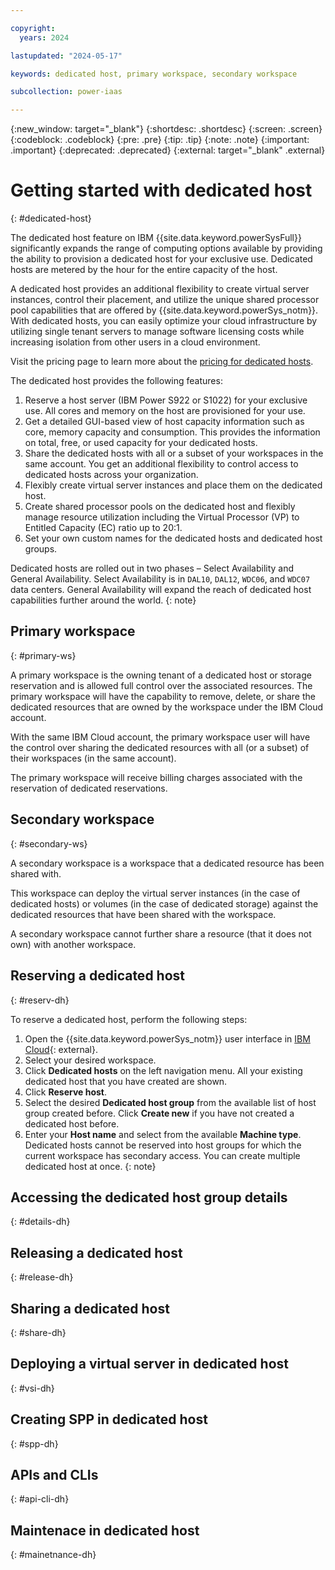 ```yaml
---

copyright:
  years: 2024

lastupdated: "2024-05-17"

keywords: dedicated host, primary workspace, secondary workspace

subcollection: power-iaas

---
```


{:new_window: target="_blank"}
{:shortdesc: .shortdesc}
{:screen: .screen}
{:codeblock: .codeblock}
{:pre: .pre}
{:tip: .tip}
{:note: .note}
{:important: .important}
{:deprecated: .deprecated}
{:external: target="_blank" .external}

# Getting started with dedicated host
{: #dedicated-host}

The dedicated host feature on IBM {{site.data.keyword.powerSysFull}} significantly expands the range of computing options available by providing the ability to provision a dedicated host for your exclusive use. Dedicated hosts are metered by the hour for the entire capacity of the host. 

A dedicated host provides an additional flexibility to create virtual server instances, control their placement, and utilize the unique shared processor pool capabilities that are offered by {{site.data.keyword.powerSys_notm}}. With dedicated hosts, you can easily optimize your cloud infrastructure by utilizing single tenant servers to manage software licensing costs while increasing isolation from other users in a cloud environment.   

<!-- Dedicated hosts are ideal for your environment if you need a high level of customization and control over your cloud infrastructure, while also benefiting from the scalability and cost-effectiveness of cloud computing. -->

Visit the pricing page to learn more about the [pricing for dedicated hosts](/docs/power-iaas?topic=power-iaas-pricing-virtual-server#pricing-for-dedicated-hosts).

The dedicated host provides the following features:
1.	Reserve a host server (IBM Power S922 or S1022) for your exclusive use. All cores and memory on the host are provisioned for your use.
2.	Get a detailed GUI-based view of host capacity information such as core, memory capacity and consumption. This provides the information on total, free, or used capacity for your dedicated hosts.
3. Share the dedicated hosts with all or a subset of your workspaces in the same account. You get an additional flexibility to control access to dedicated hosts across your organization.
4.	Flexibly create virtual server instances and place them on the dedicated host.  
5.	Create shared processor pools on the dedicated host and flexibly manage resource utilization including the Virtual Processor (VP) to Entitled Capacity (EC) ratio up to 20:1.
6.	Set your own custom names for the dedicated hosts and dedicated host groups.
    
Dedicated hosts are rolled out in two phases – Select Availability and General Availability. Select Availability is in `DAL10`, `DAL12`, `WDC06`, and `WDC07` data centers. General Availability will expand the reach of dedicated host capabilities further around the world.
{: note}

## Primary workspace
{: #primary-ws}

A primary workspace is the owning tenant of a dedicated host or storage reservation and is allowed full control over the associated resources. The primary workspace will have the capability to remove, delete, or share the dedicated resources that are owned by the workspace under the IBM Cloud account.  

With the same IBM Cloud account, the primary workspace user will have the control over sharing the dedicated resources with all (or a subset) of their workspaces (in the same account).  

The primary workspace will receive billing charges associated with the reservation of dedicated reservations.

## Secondary workspace
{: #secondary-ws}

A secondary workspace is a workspace that a dedicated resource has been shared with.  

This workspace can deploy the virtual server instances (in the case of dedicated hosts) or volumes (in the case of dedicated storage) against the dedicated resources that have been shared with the workspace.  

A secondary workspace cannot further share a resource (that it does not own) with another workspace.

## Reserving a dedicated host
{: #reserv-dh}

To reserve a dedicated host, perform the following steps:
1. Open the {{site.data.keyword.powerSys_notm}} user interface in [IBM Cloud](https://cloud.ibm.com/power/overview){: external}.
2. Select your desired workspace.
3. Click **Dedicated hosts** on the left navigation menu.
        All your existing dedicated host that you have created are shown.
4. Click **Reserve host**.
5. Select the desired **Dedicated host group** from the available list of host group created before.
        Click **Create new** if you have not created a dedicated host before.
6. Enter your **Host name** and select from the available **Machine type**.
        Dedicated hosts cannot be reserved into host groups for which the current workspace has secondary access. You can create multiple dedicated host at once.
        {: note}

## Accessing the dedicated host group details
{: #details-dh}

## Releasing a dedicated host
{: #release-dh}

## Sharing a dedicated host
{: #share-dh}

## Deploying a virtual server in dedicated host
{: #vsi-dh}

## Creating SPP in dedicated host
{: #spp-dh}

## APIs and CLIs
{: #api-cli-dh}

## Maintenace in dedicated host
{: #mainetnance-dh}


